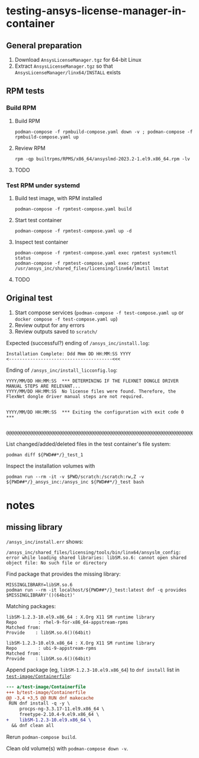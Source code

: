 # testing-ansys-license-manager-in-container


## General preparation

1. Download `AnsysLicenseManager.tgz` for 64-bit Linux
2. Extract `AnsysLicenseManager.tgz` so that `AnsysLicenseManager/linx64/INSTALL` exists


## RPM tests

### Build RPM

1. Build RPM

   ```shell
   podman-compose -f rpmbuild-compose.yaml down -v ; podman-compose -f rpmbuild-compose.yaml up
   ```

2. Review RPM

   ```shell
   rpm -qp builtrpms/RPMS/x86_64/ansyslmd-2023.2-1.el9.x86_64.rpm -lv
   ```

3. TODO


### Test RPM under systemd

1. Build test image, with RPM installed

   ```shell
   podman-compose -f rpmtest-compose.yaml build
   ```

2. Start test container

   ```shell
   podman-compose -f rpmtest-compose.yaml up -d
   ```

3. Inspect test container

   ```shell
   podman-compose -f rpmtest-compose.yaml exec rpmtest systemctl status
   podman-compose -f rpmtest-compose.yaml exec rpmtest /usr/ansys_inc/shared_files/licensing/linx64/lmutil lmstat
   ```

4. TODO


## Original test

1. Start compose services (`podman-compose -f test-compose.yaml up` or `docker compose -f test-compose.yaml up`)
2. Review output for any errors
3. Review outputs saved to `scratch/`

Expected (successful?) ending of `/ansys_inc/install.log`:

```
Installation Complete: Ddd Mmm DD HH:MM:SS YYYY
<---------------------------------------<<<
```

Ending of `/ansys_inc/install_licconfig.log`:

```
YYYY/MM/DD HH:MM:SS  *** DETERMINING IF THE FLEXNET DONGLE DRIVER MANUAL STEPS ARE RELEVANT...
YYYY/MM/DD HH:MM:SS  No license files were found. Therefore, the FlexNet dongle driver manual steps are not required.


YYYY/MM/DD HH:MM:SS  *** Exiting the configuration with exit code 0 ***


@@@@@@@@@@@@@@@@@@@@@@@@@@@@@@@@@@@@@@@@@@@@@@@@@@@@@@@@@@@@@@@@@@@@@@@@@@@@@@@@@@@@@@
```

List changed/added/deleted files in the test container's file system:

```shell
podman diff ${PWD##*/}_test_1
```

Inspect the installation volumes with 

```shell
podman run --rm -it -v $PWD/scratch:/scratch:rw,Z -v ${PWD##*/}_ansys_inc:/ansys_inc ${PWD##*/}_test bash
```


# notes

## missing library

`/ansys_inc/install.err` shows:

```
/ansys_inc/shared_files/licensing/tools/bin/linx64/ansyslm_config: error while loading shared libraries: libSM.so.6: cannot open shared object file: No such file or directory
```

Find package that provides the missing library:

```shell
MISSINGLIBRARY=libSM.so.6
podman run --rm -it localhost/${PWD##*/}_test:latest dnf -q provides $MISSINGLIBRARY'()(64bit)'
```

Matching packages:

```
libSM-1.2.3-10.el9.x86_64 : X.Org X11 SM runtime library
Repo        : rhel-9-for-x86_64-appstream-rpms
Matched from:
Provide    : libSM.so.6()(64bit)

libSM-1.2.3-10.el9.x86_64 : X.Org X11 SM runtime library
Repo        : ubi-9-appstream-rpms
Matched from:
Provide    : libSM.so.6()(64bit)

```

Append package (eg, `libSM-1.2.3-10.el9.x86_64`) to `dnf install` list in [`test-image/Containerfile`](test-image/Containerfile):

```patch
--- a/test-image/Containerfile
+++ b/test-image/Containerfile
@@ -3,4 +3,5 @@ RUN dnf makecache
 RUN dnf install -q -y \
     procps-ng-3.3.17-11.el9.x86_64 \
     freetype-2.10.4-9.el9.x86_64 \
+    libSM-1.2.3-10.el9.x86_64 \
  && dnf clean all
```

Rerun `podman-compose build`.

Clean old volume(s) with `podman-compose down -v`.
